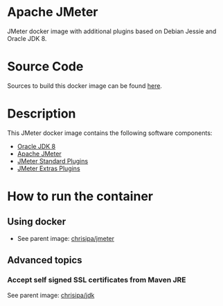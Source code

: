 Apache JMeter
=============

JMeter docker image with additional plugins based on Debian Jessie and Oracle JDK 8.

# Source Code
Sources to build this docker image can be found [here](https://github.com/chrisipa/docker-library/tree/master/debian-pom/java-pom/jmeter-pom/jmeter-with-plugins).

# Description

This JMeter docker image contains the following software components:

 - [Oracle JDK 8](http://www.oracle.com/technetwork/java/javase/downloads/jdk8-downloads-2133151.html)
 - [Apache JMeter](https://jmeter.apache.org/download_jmeter.cgi)
 - [JMeter Standard Plugins](https://jmeter-plugins.org/)
 - [JMeter Extras Plugins](https://jmeter-plugins.org/)

# How to run the container

## Using docker

* See parent image: [chrisipa/jmeter](https://github.com/chrisipa/docker-library/tree/master/debian-pom/java-pom/jmeter-pom/jmeter#using-docker)

## Advanced topics

### Accept self signed SSL certificates from Maven JRE

See parent image: [chrisipa/jdk](https://github.com/chrisipa/docker-library/tree/master/debian-pom/java-pom/jdk#accept-self-signed-ssl-certificates-from-jre)